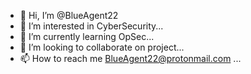 - 👋 Hi, I’m @BlueAgent22
- 👀 I’m interested in CyberSecurity...
- 🌱 I’m currently learning OpSec...
- 💞️ I’m looking to collaborate on project...
- 📫 How to reach me BlueAgent22@protonmail.com ...

<!---
BlueAgent22/BlueAgent22 is a ✨ special ✨ repository because its `README.md` (this file) appears on your GitHub profile.
You can click the Preview link to take a look at your changes.
--->
